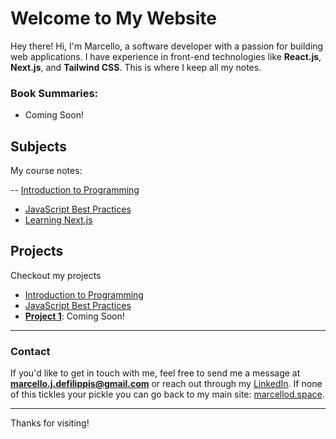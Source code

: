 # Welcome to My Website

Hey there! Hi, I'm Marcello, a software developer with a passion for building web applications. I have experience in front-end technologies like **React.js**, **Next.js**, and **Tailwind CSS**. This is where I keep all my notes.

### Book Summaries:

- Coming Soon!

## Subjects

My course notes:

-- [Introduction to Programming](notes/introduction.md)

- [JavaScript Best Practices](notes/js-best-practices.md)
- [Learning Next.js](notes/learning-nextjs.md)

## Projects

Checkout my projects

- [Introduction to Programming](projects/introduction.md)
- [JavaScript Best Practices](projects/js-best-practices.md)
- [**Project 1**](projects/project1.md): Coming Soon!

---

### Contact

If you'd like to get in touch with me, feel free to send me a message at **[marcello.j.defilippis@gmail.com](mailto:marcello.j.defilippis@gmail.com)** or reach out through my [LinkedIn](https://www.linkedin.com/in/marcellodefilippis/). If none of this tickles your pickle you can go back to my main site: [marcellod.space](https://marcellod.space/).

---

Thanks for visiting!
